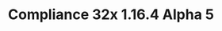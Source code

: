 ---
title: Compliance 32x 1.16.4 Alpha 5
permalink: /article/compliance32x/1.16.4/A5
comments: true
comments-id: 1.16.4-32x-Alpha-5
header-img: article/compliance32x/1.16.4-A5.jpg

long_text: Wow, 2020 was a wild ride, wasn't it? Let's kick off 2021 the right way, with a brand new Compliance Alpha! This time around, after the Christmas break, we're bringing you a double-size update. We've added and improved many textures, including the villager, dirt and more. (And if you've noticed a suspicious lack of previously-added 1.17 textures, you would be correct. These have been moved to a separate branch on GitHub and will be properly released once we port the pack to other versions.) <br><br> <strong>DISCLAIMER:</strong> As indicated by the Alpha tag, this version is very work-in-progress, and as such contains some placeholder textures. It is not the final look of the pack; many textures will have to be edited to match the general stylistic direction of the pack. <br><br> Stay tuned for future updates!

main_changelog: data/changelog

download:
  - Alpha 5 - 1.16.4:
    - https://github.com/Compliance-Resource-Pack/Resource-Pack-32x/releases/download/alpha-5/Compliance-32x-Alpha-5.zip

---